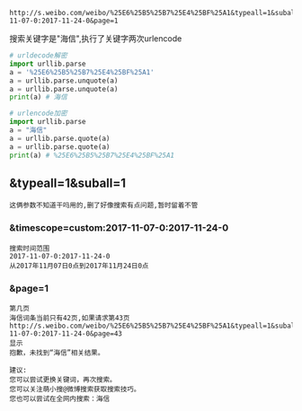 ```
http://s.weibo.com/weibo/%25E6%25B5%25B7%25E4%25BF%25A1&typeall=1&suball=1&timescope=custom:2017-11-07-0:2017-11-24-0&page=1
```

搜索关键字是"海信",执行了关键字两次urlencode

```python
# urldecode解密
import urllib.parse
a = '%25E6%25B5%25B7%25E4%25BF%25A1'
a = urllib.parse.unquote(a)
a = urllib.parse.unquote(a)
print(a) # 海信
```



```python
# urlencode加密
import urllib.parse
a = "海信"
a = urllib.parse.quote(a)
a = urllib.parse.quote(a)
print(a) # %25E6%25B5%25B7%25E4%25BF%25A1

```



## &typeall=1&suball=1

```
这俩参数不知道干吗用的,删了好像搜索有点问题,暂时留着不管
```



### &timescope=custom:2017-11-07-0:2017-11-24-0

```
搜索时间范围
2017-11-07-0:2017-11-24-0
从2017年11月07日0点到2017年11月24日0点
```



### &page=1

```
第几页
海信词条当前只有42页,如果请求第43页
http://s.weibo.com/weibo/%25E6%25B5%25B7%25E4%25BF%25A1&typeall=1&suball=1&timescope=custom:2017-11-07-0:2017-11-24-0&page=43
显示
抱歉，未找到“海信”相关结果。

建议:
您可以尝试更换关键词，再次搜索。
您可以关注萌小搜@微博搜索获取搜索技巧。
您也可以尝试在全网内搜索：海信
```

